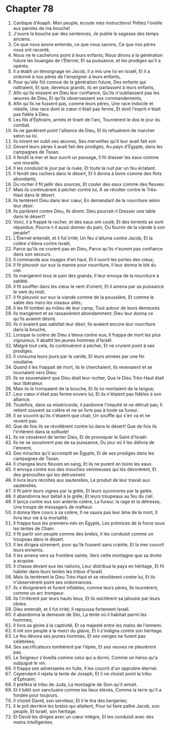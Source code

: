 # Chapter 78

1. Cantique d'Asaph. Mon peuple, écoute mes instructions! Prêtez l'oreille aux paroles de ma bouche!
2. J'ouvre la bouche par des sentences, Je publie la sagesse des temps anciens.
3. Ce que nous avons entendu, ce que nous savons, Ce que nos pères nous ont raconté,
4. Nous ne le cacherons point à leurs enfants; Nous dirons à la génération future les louanges de l'Éternel, Et sa puissance, et les prodiges qu'il a opérés.
5. Il a établi un témoignage en Jacob, Il a mis une loi en Israël, Et il a ordonné à nos pères de l'enseigner à leurs enfants,
6. Pour qu'elle fût connue de la génération future, Des enfants qui naîtraient, Et que, devenus grands, ils en parlassent à leurs enfants,
7. Afin qu'ils missent en Dieu leur confiance, Qu'ils n'oubliassent pas les œuvres de Dieu, Et qu'ils observassent ses commandements,
8. Afin qu'ils ne fussent pas, comme leurs pères, Une race indocile et rebelle, Une race dont le cœur n'était pas ferme, Et dont l'esprit n'était pas fidèle à Dieu.
9. Les fils d'Éphraïm, armés et tirant de l'arc, Tournèrent le dos le jour du combat.
10. Ils ne gardèrent point l'alliance de Dieu, Et ils refusèrent de marcher selon sa loi.
11. Ils mirent en oubli ses œuvres, Ses merveilles qu'il leur avait fait voir.
12. Devant leurs pères il avait fait des prodiges, Au pays d'Égypte, dans les campagnes de Tsoan.
13. Il fendit la mer et leur ouvrit un passage, Il fit dresser les eaux comme une muraille.
14. Il les conduisit le jour par la nuée, Et toute la nuit par un feu éclatant.
15. Il fendit des rochers dans le désert, Et il donna à boire comme des flots abondants;
16. Du rocher il fit jaillir des sources, Et couler des eaux comme des fleuves.
17. Mais ils continuèrent à pécher contre lui, À se révolter contre le Très-Haut dans le désert.
18. Ils tentèrent Dieu dans leur cœur, En demandant de la nourriture selon leur désir.
19. Ils parlèrent contre Dieu, Ils dirent: Dieu pourrait-il Dresser une table dans le désert?
20. Voici, il a frappé le rocher, et des eaux ont coulé, Et des torrents se sont répandus; Pourra-t-il aussi donner du pain, Ou fournir de la viande à son peuple?
21. L'Éternel entendit, et il fut irrité; Un feu s'alluma contre Jacob, Et la colère s'éleva contre Israël,
22. Parce qu'ils ne crurent pas en Dieu, Parce qu'ils n'eurent pas confiance dans son secours.
23. Il commanda aux nuages d'en haut, Et il ouvrit les portes des cieux;
24. Il fit pleuvoir sur eux la manne pour nourriture, Il leur donna le blé du ciel.
25. Ils mangèrent tous le pain des grands, Il leur envoya de la nourriture à satiété.
26. Il fit souffler dans les cieux le vent d'orient, Et il amena par sa puissance le vent du midi;
27. Il fit pleuvoir sur eux la viande comme de la poussière, Et comme le sable des mers les oiseaux ailés;
28. Il les fit tomber au milieu de leur camp, Tout autour de leurs demeures.
29. Ils mangèrent et se rassasièrent abondamment: Dieu leur donna ce qu'ils avaient désiré.
30. Ils n'avaient pas satisfait leur désir, Ils avaient encore leur nourriture dans la bouche,
31. Lorsque la colère de Dieu s'éleva contre eux; Il frappa de mort les plus vigoureux, Il abattit les jeunes hommes d'Israël.
32. Malgré tout cela, ils continuèrent à pécher, Et ne crurent point à ses prodiges.
33. Il consuma leurs jours par la vanité, Et leurs années par une fin soudaine.
34. Quand il les frappait de mort, ils le cherchaient, Ils revenaient et se tournaient vers Dieu;
35. Ils se souvenaient que Dieu était leur rocher, Que le Dieu Très-Haut était leur libérateur.
36. Mais ils le trompaient de la bouche, Et ils lui mentaient de la langue;
37. Leur cœur n'était pas ferme envers lui, Et ils n'étaient pas fidèles à son alliance.
38. Toutefois, dans sa miséricorde, il pardonne l'iniquité et ne détruit pas; Il retient souvent sa colère et ne se livre pas à toute sa fureur.
39. Il se souvint qu'ils n'étaient que chair, Un souffle qui s'en va et ne revient pas.
40. Que de fois ils se révoltèrent contre lui dans le désert! Que de fois ils l'irritèrent dans la solitude!
41. Ils ne cessèrent de tenter Dieu, Et de provoquer le Saint d'Israël.
42. Ils ne se souvinrent pas de sa puissance, Du jour où il les délivra de l'ennemi,
43. Des miracles qu'il accomplit en Égypte, Et de ses prodiges dans les campagnes de Tsoan.
44. Il changea leurs fleuves en sang, Et ils ne purent en boire les eaux.
45. Il envoya contre eux des mouches venimeuses qui les dévorèrent, Et des grenouilles qui les détruisirent.
46. Il livra leurs récoltes aux sauterelles, Le produit de leur travail aux sauterelles.
47. Il fit périr leurs vignes par la grêle, Et leurs sycomores par la gelée.
48. Il abandonna leur bétail à la grêle, Et leurs troupeaux au feu du ciel.
49. Il lança contre eux son ardente colère, La fureur, la rage et la détresse, Une troupe de messagers de malheur.
50. Il donna libre cours à sa colère, Il ne sauva pas leur âme de la mort, Il livra leur vie à la mortalité;
51. Il frappa tous les premiers-nés en Égypte, Les prémices de la force sous les tentes de Cham.
52. Il fit partir son peuple comme des brebis, Il les conduisit comme un troupeau dans le désert.
53. Il les dirigea sûrement, pour qu'ils fussent sans crainte, Et la mer couvrit leurs ennemis.
54. Il les amena vers sa frontière sainte, Vers cette montagne que sa droite a acquise.
55. Il chassa devant eux les nations, Leur distribua le pays en héritage, Et fit habiter dans leurs tentes les tribus d'Israël.
56. Mais ils tentèrent le Dieu Très-Haut et se révoltèrent contre lui, Et ils n'observèrent point ses ordonnances.
57. Ils s'éloignèrent et furent infidèles, comme leurs pères, Ils tournèrent, comme un arc trompeur.
58. Ils l'irritèrent par leurs hauts lieux, Et ils excitèrent sa jalousie par leurs idoles.
59. Dieu entendit, et il fut irrité; Il repoussa fortement Israël.
60. Il abandonna la demeure de Silo, La tente où il habitait parmi les hommes;
61. Il livra sa gloire à la captivité, Et sa majesté entre les mains de l'ennemi.
62. Il mit son peuple à la merci du glaive, Et il s'indigna contre son héritage.
63. Le feu dévora ses jeunes hommes, Et ses vierges ne furent pas célébrées;
64. Ses sacrificateurs tombèrent par l'épée, Et ses veuves ne pleurèrent pas.
65. Le Seigneur s'éveilla comme celui qui a dormi, Comme un héros qu'a subjugué le vin.
66. Il frappa ses adversaires en fuite, Il les couvrit d'un opprobre éternel.
67. Cependant il rejeta la tente de Joseph, Et il ne choisit point la tribu d'Éphraïm;
68. Il préféra la tribu de Juda, La montagne de Sion qu'il aimait.
69. Et il bâtit son sanctuaire comme les lieux élevés, Comme la terre qu'il a fondée pour toujours.
70. Il choisit David, son serviteur, Et il le tira des bergeries;
71. Il le prit derrière les brebis qui allaitent, Pour lui faire paître Jacob, son peuple, Et Israël, son héritage.
72. Et David les dirigea avec un cœur intègre, Et les conduisit avec des mains intelligentes.

